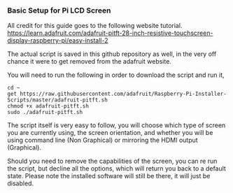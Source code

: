 ### Basic Setup for Pi LCD Screen
All credit for this guide goes to the following website tutorial.  
https://learn.adafruit.com/adafruit-pitft-28-inch-resistive-touchscreen-display-raspberry-pi/easy-install-2  
  
The actual script is saved in this github repository as well, in the very off chance it were to get removed from the adafruit website.  
  
You will need to run the following in order to download the script and run it,  
```
cd ~
get https://raw.githubusercontent.com/adafruit/Raspberry-Pi-Installer-Scripts/master/adafruit-pitft.sh  
chmod +x adafruit-pitft.sh  
sudo ./adafruit-pitft.sh  
```
  
The script itself is very easy to follow, you will choose which type of screen you are currently using, the screen orientation, and whether you will be using command line (Non Graphical) or mirroring the HDMI output (Graphical).  
  
Should you need to remove the capabilities of the screen, you can re run the script, but decline all the options, which will return you back to a default state. Please note the installed software will still be there, it will just be disabled.
